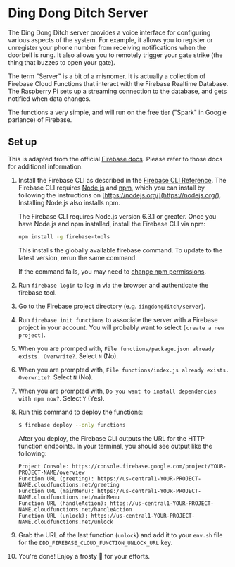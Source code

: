 Ding Dong Ditch Server
======================

The Ding Dong Ditch server provides a voice interface for configuring various aspects
of the system. For example, it allows you to register or unregister your phone
number from receiving notifications when the doorbell is rung. It also allows
you to remotely trigger your gate strike (the thing that buzzes to open your gate).

The term "Server" is a bit of a misnomer. It is actually a collection of Firebase
Cloud Functions that interact with the Firebase Realtime Database. The Raspberry Pi
sets up a streaming connection to the database, and gets notified when data changes.

The functions a very simple, and will run on the free tier ("Spark" in Google parlance)
of Firebase.

Set up
------
This is adapted from the official [Firebase docs](https://firebase.google.com/docs/functions/get-started). Please refer to those docs for additional information.

1. Install the Firebase CLI as described in the [Firebase CLI Reference](https://firebase.google.com/docs/cli/  ). The Firebase CLI requires [Node.js](https://nodejs.org/) and [npm](https://www.npmjs.org/), which you can install by following the instructions on [https://nodejs.org/](https://nodejs.org/). Installing Node.js also installs npm.

    The Firebase CLI requires Node.js version 6.3.1 or greater. Once you have Node.js and npm installed, install the Firebase CLI via npm:

    ```bash
    npm install -g firebase-tools
    ```

    This installs the globally available firebase command. To update to the latest version, rerun the same command.

    If the command fails, you may need to [change npm permissions](https://docs.npmjs.com/getting-started/fixing-npm-permissions).

2. Run `firebase login` to log in via the browser and authenticate the firebase tool.

3. Go to the Firebase project directory (e.g. `dingdongditch/server`).

4. Run `firebase init functions` to associate the server with a Firebase project in your account. You will probably want to select `[create a new project]`.

5. When you are promped with, `File functions/package.json already exists. Overwrite?`. Select `N` (No).

6. When you are prompted with, `File functions/index.js already exists. Overwrite?`. Select `N` (No).

7. When you are prompted with, `Do you want to install dependencies with npm now?`. Select `Y` (Yes).

8. Run this command to deploy the functions:

    ```bash
    $ firebase deploy --only functions
    ```

    After you deploy, the Firebase CLI outputs the URL for the HTTP function endpoints. In your terminal, you should see output like the following:

    ```
    Project Console: https://console.firebase.google.com/project/YOUR-PROJECT-NAME/overview
    Function URL (greeting): https://us-central1-YOUR-PROJECT-NAME.cloudfunctions.net/greeting
    Function URL (mainMenu): https://us-central1-YOUR-PROJECT-NAME.cloudfunctions.net/mainMenu
    Function URL (handleAction): https://us-central1-YOUR-PROJECT-NAME.cloudfunctions.net/handleAction
    Function URL (unlock): https://us-central1-YOUR-PROJECT-NAME.cloudfunctions.net/unlock
    ```

9. Grab the URL of the last function (`unlock`) and add it to your `env.sh` file for the
  `DDD_FIREBASE_CLOUD_FUNCTION_UNLOCK_URL` key.

10. You're done! Enjoy a frosty :beer: for your efforts.
